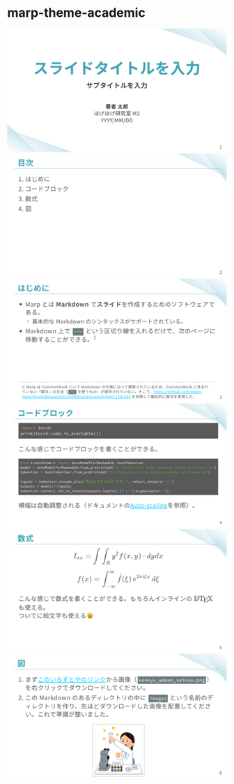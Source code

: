 # marp-theme-academic

![](./demo_imgs/demo_1.png)
![](./demo_imgs/demo_2.png)
![](./demo_imgs/demo_3.png)
![](./demo_imgs/demo_4.png)
![](./demo_imgs/demo_5.png)
![](./demo_imgs/demo_6.png)